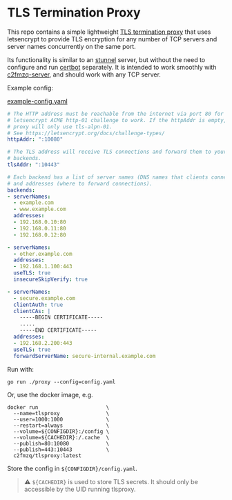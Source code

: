# TLS Termination Proxy

This repo contains a simple lightweight [TLS termination proxy](https://en.wikipedia.org/wiki/TLS_termination_proxy) that uses letsencrypt to provide TLS encryption for any number of TCP servers and server names concurrently on the same port.

Its functionality is similar to an [stunnel](https://www.stunnel.org/) server, but without the need to configure and run [certbot](https://certbot.eff.org/) separately. It is intended to work smoothly with [c2fmzq-server](https://github.com/c2FmZQ/c2FmZQ), and should work with any TCP server.

Example config:

[example-config.yaml](https://github.com/c2FmZQ/tlsproxy/blob/main/example-config.yaml)

```yaml
# The HTTP address must be reachable from the internet via port 80 for the
# letsencrypt ACME http-01 challenge to work. If the httpAddr is empty, the
# proxy will only use tls-alpn-01.
# See https://letsencrypt.org/docs/challenge-types/
httpAddr: ":10080"

# The TLS address will receive TLS connections and forward them to your
# backends.
tlsAddr: ":10443"

# Each backend has a list of server names (DNS names that clients connect to),
# and addresses (where to forward connections).
backends:
- serverNames: 
  - example.com
  - www.example.com
  addresses: 
  - 192.168.0.10:80
  - 192.168.0.11:80
  - 192.168.0.12:80

- serverNames:
  - other.example.com
  addresses:
  - 192.168.1.100:443
  useTLS: true
  insecureSkipVerify: true

- serverNames:
  - secure.example.com
  clientAuth: true
  clientCAs: |
    -----BEGIN CERTIFICATE-----
    .....
    -----END CERTIFICATE-----
  addresses:
  - 192.168.2.200:443
  useTLS: true
  forwardServerName: secure-internal.example.com
```

Run with:
```console
go run ./proxy --config=config.yaml
```

Or, use the docker image, e.g.
```console
docker run                      \
  --name=tlsproxy               \
  --user=1000:1000              \
  --restart=always              \
  --volume=${CONFIGDIR}:/config \
  --volume=${CACHEDIR}:/.cache  \
  --publish=80:10080            \
  --publish=443:10443           \
  c2fmzq/tlsproxy:latest
```

Store the config in `${CONFIGDIR}/config.yaml`.

> :warning: `${CACHEDIR}` is used to store TLS secrets. It should only be accessible by the UID running tlsproxy.

